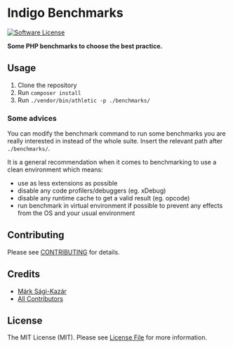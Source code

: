 # Indigo Benchmarks

[![Software License](https://img.shields.io/badge/license-MIT-brightgreen.svg?style=flat-square)](LICENSE)

**Some PHP benchmarks to choose the best practice.**


## Usage

1. Clone the repository
2. Run `composer install`
3. Run `./vendor/bin/athletic -p ./benchmarks/`


### Some advices

You can modify the benchmark command to run some benchmarks you are really interested in instead of the whole suite. Insert the relevant path after `./benchmarks/`.

It is a general recommendation when it comes to benchmarking to use a clean environment which means:

- use as less extensions as possible
- disable any code profilers/debuggers (eg. xDebug)
- disable any runtime cache to get a valid result (eg. opcode)
- run benchmark in virtual environment if possible to prevent any effects from the OS and your usual environment


## Contributing

Please see [CONTRIBUTING](CONTRIBUTING.md) for details.


## Credits

- [Márk Sági-Kazár](https://github.com/sagikazarmark)
- [All Contributors](https://github.com/indigophp/benchmarks/contributors)


## License

The MIT License (MIT). Please see [License File](LICENSE) for more information.
